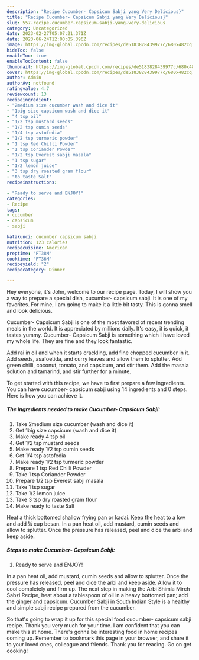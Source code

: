 ```yaml
---
description: "Recipe Cucumber- Capsicum Sabji yang Very Delicious}"
title: "Recipe Cucumber- Capsicum Sabji yang Very Delicious}"
slug: 557-recipe-cucumber-capsicum-sabji-yang-very-delicious
category: Uncategorized
date: 2023-02-27T05:07:21.371Z
date: 2023-06-24T12:00:05.396Z
image: https://img-global.cpcdn.com/recipes/de5183828439977c/680x482cq70/cucumber-capsicum-sabji-recipe-main-photo.jpg
hideToc: false
enableToc: true
enableTocContent: false
thumbnail: https://img-global.cpcdn.com/recipes/de5183828439977c/680x482cq70/cucumber-capsicum-sabji-recipe-main-photo.jpg
cover: https://img-global.cpcdn.com/recipes/de5183828439977c/680x482cq70/cucumber-capsicum-sabji-recipe-main-photo.jpg
author: Admin
authorAv: notfound
ratingvalue: 4.7
reviewcount: 13
recipeingredient:
- "2medium size cucumber wash and dice it"
- "1big size capsicum wash and dice it"
- "4 tsp oil"
- "1/2 tsp mustard seeds"
- "1/2 tsp cumin seeds"
- "1/4 tsp astofedia"
- "1/2 tsp turmeric powder"
- "1 tsp Red Chilli Powder"
- "1 tsp Coriander Powder"
- "1/2 tsp Everest sabji masala"
- "1 tsp sugar"
- "1/2 lemon juice"
- "3 tsp dry roasted gram flour"
- "to taste Salt"
recipeinstructions:

- "Ready to serve and ENJOY!"
categories:
- Recipe
tags:
- cucumber
- capsicum
- sabji

katakunci: cucumber capsicum sabji 
nutrition: 123 calories
recipecuisine: American
preptime: "PT38M"
cooktime: "PT36M"
recipeyield: "2"
recipecategory: Dinner

---
```



Hey everyone, it's John, welcome to our recipe page. Today, I will show you a way to prepare a special dish, cucumber- capsicum sabji. It is one of my favorites. For mine, I am going to make it a little bit tasty. This is gonna smell and look delicious.

Cucumber- Capsicum Sabji is one of the most favored of recent trending meals in the world. It is appreciated by millions daily. It's easy, it is quick, it tastes yummy. Cucumber- Capsicum Sabji is something which I have loved my whole life. They are fine and they look fantastic.

Add rai in oil and when it starts crackling, add fine chopped cucumber in it. Add seeds, asafoetida, and curry leaves and allow them to splutter. Add green chilli, coconut, tomato, and capsicum, and stir them. Add the masala solution and tamarind, and stir further for a minute.


To get started with this recipe, we have to first prepare a few ingredients. You can have cucumber- capsicum sabji using 14 ingredients and 0 steps. Here is how you can achieve it.

<!--inarticleads1-->

##### The ingredients needed to make Cucumber- Capsicum Sabji:

1. Take 2medium size cucumber (wash and dice it)
1. Get 1big size capsicum (wash and dice it)
1. Make ready 4 tsp oil
1. Get 1/2 tsp mustard seeds
1. Make ready 1/2 tsp cumin seeds
1. Get 1/4 tsp astofedia
1. Make ready 1/2 tsp turmeric powder
1. Prepare 1 tsp Red Chilli Powder
1. Take 1 tsp Coriander Powder
1. Prepare 1/2 tsp Everest sabji masala
1. Take 1 tsp sugar
1. Take 1/2 lemon juice
1. Take 3 tsp dry roasted gram flour
1. Make ready to taste Salt


Heat a thick bottomed shallow frying pan or kadai. Keep the heat to a low and add ¼ cup besan. In a pan heat oil, add mustard, cumin seeds and allow to splutter. Once the pressure has released, peel and dice the arbi and keep aside. 

<!--inarticleads2-->

##### Steps to make Cucumber- Capsicum Sabji:


1. Ready to serve and ENJOY!

In a pan heat oil, add mustard, cumin seeds and allow to splutter. Once the pressure has released, peel and dice the arbi and keep aside. Allow it to cool completely and firm up. The next step in making the Arbi Shimla Mirch Sabzi Recipe, heat about a tablespoon of oil in a heavy bottomed pan; add the ginger and capsicum. Cucumber Sabji in South Indian Style is a healthy and simple sabji recipe prepared from the cucumber. 

So that's going to wrap it up for this special food cucumber- capsicum sabji recipe. Thank you very much for your time. I am confident that you can make this at home. There's gonna be interesting food in home recipes coming up. Remember to bookmark this page in your browser, and share it to your loved ones, colleague and friends. Thank you for reading. Go on get cooking!
